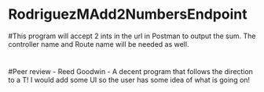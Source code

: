 # RodriguezMAdd2NumbersEndpoint
#This program will accept 2 ints in the url in Postman to output the sum. The controller name and Route name will be needed as well. 
#
#Peer review - Reed Goodwin - A decent program that follows the direction to a T! I would add some UI so the user has some idea of what is going on!

